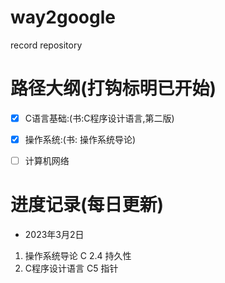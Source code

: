 # way2google
record repository

# 路径大纲(打钩标明已开始)

- [x] C语言基础:(书:C程序设计语言,第二版) 
- [x] 操作系统:(书: 操作系统导论)
- [ ] 计算机网络


# 进度记录(每日更新)

- 2023年3月2日
1. 操作系统导论 C 2.4 持久性
2. C程序设计语言 C5 指针
